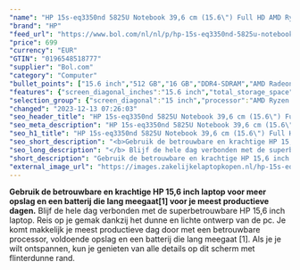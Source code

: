 ```yaml
---
"name": "HP 15s-eq3350nd 5825U Notebook 39,6 cm (15.6\") Full HD AMD Ryzen™ 7 16 GB DDR4-SDRAM 512 GB SSD Wi-Fi 6 (802.11ax) Windows 11 Home Zilver"
"brand": "HP"
"feed_url": "https://www.bol.com/nl/nl/p/hp-15s-eq3350nd-5825u-notebook-39-6-cm-full-hd-amd-ryzen-7-16-gb-ddr4-sdram-512-gb-ssd-wi-fi-6-windows-11-home-zilver/9300000093416180"
"price": 699
"currency": "EUR"
"GTIN": "0196548518777"
"supplier": "Bol.com"
"category": "Computer"
"bullet_points": ["15.6 inch","512 GB","16 GB","DDR4-SDRAM","AMD Radeon Graphics","Windows"]
"features": {"screen_diagonal_inches":"15.6 inch","total_storage_space":"512 GB","memory_size":"16 GB","memory_type":"DDR4-SDRAM","graphics_card":"AMD Radeon Graphics","operating_system":"Windows"}
"selection_group": {"screen_diagonal":"15 inch","processor":"AMD Ryzen 7","changed_price_past_3_days":false,"product_family":"HP 15s"}
"changed": "2023-12-13 07:26:03"
"seo_header_title": "HP 15s-eq3350nd 5825U Notebook 39,6 cm (15.6\") Full HD AMD Ryzen™ 7 16 GB DDR4-SDRAM 512 GB SSD Wi-Fi 6 (802.11ax) Windows 11 Home Zilver"
"seo_meta_description": "HP 15s-eq3350nd 5825U Notebook 39,6 cm (15.6\") Full HD AMD Ryzen™ 7 16 GB DDR4-SDRAM 512 GB SSD Wi-Fi 6 (802.11ax) Windows 11 Home Zilver"
"seo_h1_title": "HP 15s-eq3350nd 5825U Notebook 39,6 cm (15.6\") Full HD AMD Ryzen™ 7 16 GB DDR4-SDRAM 512 GB SSD Wi-Fi 6 (802.11ax) Windows 11 Home Zilver"
"seo_short_description": "<b>Gebruik de betrouwbare en krachtige HP 15,6 inch laptop voor meer opslag en een batterij die lang meegaat[1] voor je meest productieve dagen."
"seo_long_description": "</b> Blijf de hele dag verbonden met de superbetrouwbare HP 15,6 inch laptop. Reis op je gemak dankzij het dunne en lichte ontwerp van de pc. Je komt makkelijk je meest productieve dag door met een betrouwbare processor, voldoende opslag en een batterij die lang meegaat [1]. Als je je wilt ontspannen, kun je genieten van alle details op dit scherm met flinterdunne rand."
"short_description": "Gebruik de betrouwbare en krachtige HP 15,6 inch laptop voor meer opslag en een batterij die lang meegaat[1] voor je meest productieve dagen. Blijf de hele dag verbonden met de superbetrouwbare HP 15,6 inch laptop. Reis op je gemak dankzij het dunne en lichte ontwerp van de pc. Je komt makkelijk je meest productieve dag door met een betrouwbare processor, voldoende opslag en een batterij die lang meegaat [1]. Als je je wilt ontspannen, kun je genieten van alle details op dit scherm met flinterdunne rand."
"external_image_url": "https://images.zakelijkelaptopkopen.nl/hp-15s-eq3350nd-5825u-notebook-39-6-cm-full-hd-amd-ryzen-7-16-gb-ddr4-sdram-512-gb-ssd-wi-fi-6-windows-11-home-zilver.webp"
---
```


<b>Gebruik de betrouwbare en krachtige HP 15,6 inch laptop voor meer opslag en een batterij die lang meegaat[1] voor je meest productieve dagen.</b> Blijf de hele dag verbonden met de superbetrouwbare HP 15,6 inch laptop. Reis op je gemak dankzij het dunne en lichte ontwerp van de pc. Je komt makkelijk je meest productieve dag door met een betrouwbare processor, voldoende opslag en een batterij die lang meegaat [1]. Als je je wilt ontspannen, kun je genieten van alle details op dit scherm met flinterdunne rand.